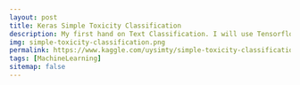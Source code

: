 ```yaml
---
layout: post
title: Keras Simple Toxicity Classification
description: My first hand on Text Classification. I will use Tensorflow and Keras for this project
img: simple-toxicity-classification.png
permalink: https://www.kaggle.com/uysimty/simple-toxicity-classification
tags: [MachineLearning]
sitemap: false
---
```

